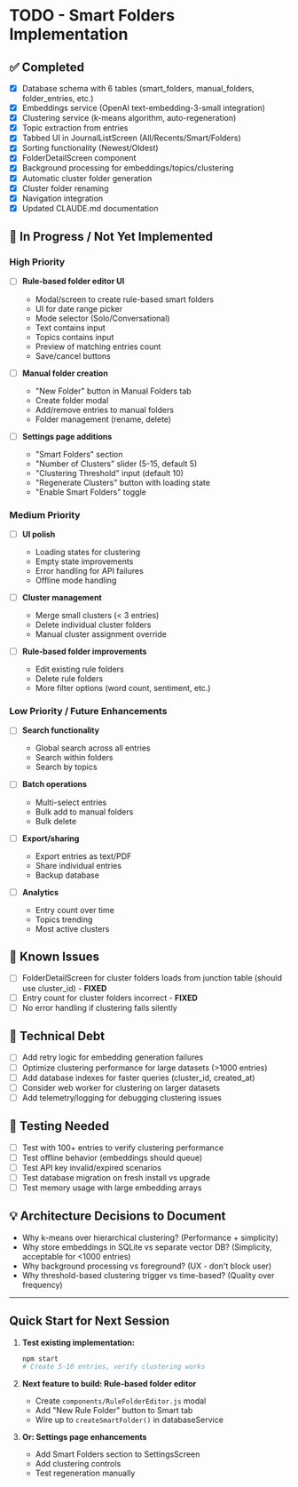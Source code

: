 # TODO - Smart Folders Implementation

## ✅ Completed

- [x] Database schema with 6 tables (smart_folders, manual_folders, folder_entries, etc.)
- [x] Embeddings service (OpenAI text-embedding-3-small integration)
- [x] Clustering service (k-means algorithm, auto-regeneration)
- [x] Topic extraction from entries
- [x] Tabbed UI in JournalListScreen (All/Recents/Smart/Folders)
- [x] Sorting functionality (Newest/Oldest)
- [x] FolderDetailScreen component
- [x] Background processing for embeddings/topics/clustering
- [x] Automatic cluster folder generation
- [x] Cluster folder renaming
- [x] Navigation integration
- [x] Updated CLAUDE.md documentation

## 🚧 In Progress / Not Yet Implemented

### High Priority

- [ ] **Rule-based folder editor UI**
  - Modal/screen to create rule-based smart folders
  - UI for date range picker
  - Mode selector (Solo/Conversational)
  - Text contains input
  - Topics contains input
  - Preview of matching entries count
  - Save/cancel buttons

- [ ] **Manual folder creation**
  - "New Folder" button in Manual Folders tab
  - Create folder modal
  - Add/remove entries to manual folders
  - Folder management (rename, delete)

- [ ] **Settings page additions**
  - "Smart Folders" section
  - "Number of Clusters" slider (5-15, default 5)
  - "Clustering Threshold" input (default 10)
  - "Regenerate Clusters" button with loading state
  - "Enable Smart Folders" toggle

### Medium Priority

- [ ] **UI polish**
  - Loading states for clustering
  - Empty state improvements
  - Error handling for API failures
  - Offline mode handling

- [ ] **Cluster management**
  - Merge small clusters (< 3 entries)
  - Delete individual cluster folders
  - Manual cluster assignment override

- [ ] **Rule-based folder improvements**
  - Edit existing rule folders
  - Delete rule folders
  - More filter options (word count, sentiment, etc.)

### Low Priority / Future Enhancements

- [ ] **Search functionality**
  - Global search across all entries
  - Search within folders
  - Search by topics

- [ ] **Batch operations**
  - Multi-select entries
  - Bulk add to manual folders
  - Bulk delete

- [ ] **Export/sharing**
  - Export entries as text/PDF
  - Share individual entries
  - Backup database

- [ ] **Analytics**
  - Entry count over time
  - Topics trending
  - Most active clusters

## 🐛 Known Issues

- [ ] FolderDetailScreen for cluster folders loads from junction table (should use cluster_id) - **FIXED**
- [ ] Entry count for cluster folders incorrect - **FIXED**
- [ ] No error handling if clustering fails silently

## 📝 Technical Debt

- [ ] Add retry logic for embedding generation failures
- [ ] Optimize clustering performance for large datasets (>1000 entries)
- [ ] Add database indexes for faster queries (cluster_id, created_at)
- [ ] Consider web worker for clustering on larger datasets
- [ ] Add telemetry/logging for debugging clustering issues

## 🧪 Testing Needed

- [ ] Test with 100+ entries to verify clustering performance
- [ ] Test offline behavior (embeddings should queue)
- [ ] Test API key invalid/expired scenarios
- [ ] Test database migration on fresh install vs upgrade
- [ ] Test memory usage with large embedding arrays

## 💡 Architecture Decisions to Document

- Why k-means over hierarchical clustering? (Performance + simplicity)
- Why store embeddings in SQLite vs separate vector DB? (Simplicity, acceptable for <1000 entries)
- Why background processing vs foreground? (UX - don't block user)
- Why threshold-based clustering trigger vs time-based? (Quality over frequency)

---

## Quick Start for Next Session

1. **Test existing implementation:**
   ```bash
   npm start
   # Create 5-10 entries, verify clustering works
   ```

2. **Next feature to build: Rule-based folder editor**
   - Create `components/RuleFolderEditor.js` modal
   - Add "New Rule Folder" button to Smart tab
   - Wire up to `createSmartFolder()` in databaseService

3. **Or: Settings page enhancements**
   - Add Smart Folders section to SettingsScreen
   - Add clustering controls
   - Test regeneration manually
